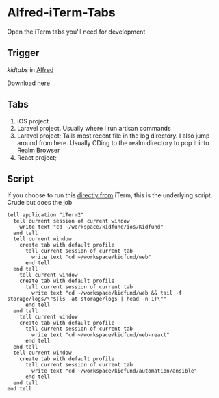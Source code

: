 # Alfred-iTerm-Tabs
Open the iTerm tabs you'll need for development

## Trigger

*kidtabs* in [Alfred](https://www.alfredapp.com/ "Alfred")

Download [here](https://github.com/Kidfund/KidTabs/blob/master/Kidfund%20iTerm%20Dev.alfredworkflow?raw=true "here")

## Tabs

1. iOS project
2. Laravel project. Usually where I run artisan commands
3. Laravel project; Tails most recent file in the log directory. I also jump around from here. Usually CDing to the realm directory to pop it into [Realm Browser](https://github.com/realm/realm-browser-osx "Realm Browser")
4. React project; 

## Script

If you choose to run this [directly from](https://www.iterm2.com/documentation-scripting.html "directly from") iTerm, this is the underlying script. Crude but does the job

```applescript
tell application "iTerm2"
  tell current session of current window
    write text "cd ~/workspace/kidfund/ios/Kidfund"
  end tell
  tell current window
    create tab with default profile
      tell current session of current tab
        write text "cd ~/workspace/kidfund/web"
      end tell
  end tell
    tell current window
    create tab with default profile
      tell current session of current tab
        write text "cd ~/workspace/kidfund/web && tail -f storage/logs/\"$(ls -at storage/logs | head -n 1)\""
      end tell
  end tell
    tell current window
    create tab with default profile
      tell current session of current tab
        write text "cd ~/workspace/kidfund/web-react"
      end tell
  end tell
  tell current window
    create tab with default profile
      tell current session of current tab
        write text "cd ~/workspace/kidfund/automation/ansible"
      end tell
  end tell
end tell
```

